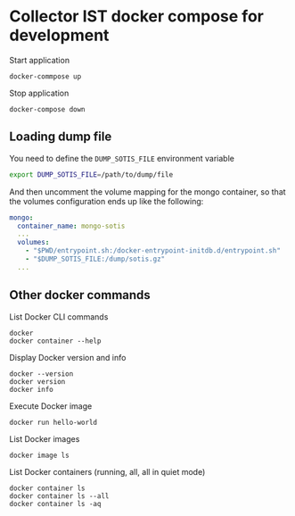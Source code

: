 # Collector IST docker compose for development

Start application

```
docker-commpose up
```

Stop application

```
docker-compose down
```

## Loading dump file

You need to define the `DUMP_SOTIS_FILE` environment variable

```bash
export DUMP_SOTIS_FILE=/path/to/dump/file
```

And then uncomment the volume mapping for the mongo container, so that the volumes configuration ends up like the following:
```yaml
mongo:
  container_name: mongo-sotis
  ...
  volumes:
    - "$PWD/entrypoint.sh:/docker-entrypoint-initdb.d/entrypoint.sh"
    - "$DUMP_SOTIS_FILE:/dump/sotis.gz"
  ...
```

## Other docker commands

List Docker CLI commands
```
docker
docker container --help
```

Display Docker version and info
```
docker --version
docker version
docker info
```

Execute Docker image
```
docker run hello-world
```

List Docker images
```
docker image ls
```

List Docker containers (running, all, all in quiet mode)
```
docker container ls
docker container ls --all
docker container ls -aq
```
